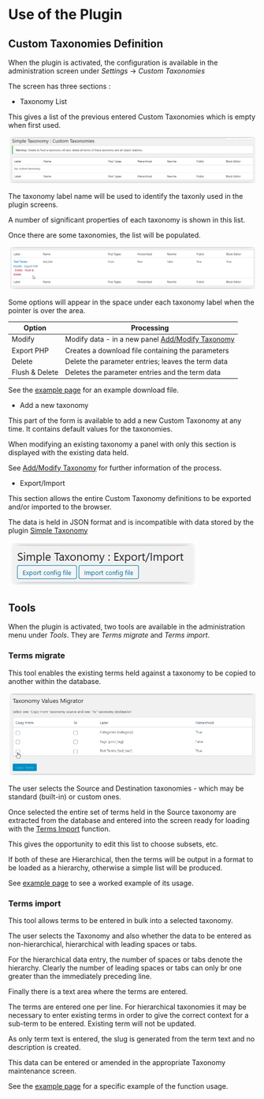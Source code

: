 # Use of the Plugin

## Custom Taxonomies Definition

When the plugin is activated, the configuration is available in the administration screen under *Settings* -> *Custom Taxonomies*

The screen has three sections :
* Taxonomy List

This gives a list of the previous entered Custom Taxonomies which is empty when first used.

![Empty Taxonomy List](../images/CustTaxEmpty.png)

The taxonomy label name will be used to identify the taxonly used in the plugin screens.

A number of significant properties of each taxonomy is shown in this list.

Once there are some taxonomies, the list will be populated.

![Taxonomy Listing](../images/AddTaxList.png)

Some options will appear in the space under each taxonomy label when the pointer is over the area.


| Option | Processing |
| ---------------- | ----------------------------------------- |
|Modify          | Modify data - in a new panel [Add/Modify Taxonomy](./addmod.md)
|Export PHP      | Creates a download file containing the parameters |
|Delete          | Delete the parameter entries; leaves the term data |
|Flush & Delete  | Deletes the parameter entries and the term data |

See the [example page](./example.md) for an example download file.

* Add a new taxonomy

This part of the form is available to add a new Custom Taxonomy at any time. It contains default values for the taxonomies.

When modifying an existing taxonomy a panel with only this section is displayed with the existing data held.

See [Add/Modify Taxonomy](./addmod.md) for further information of the process.

* Export/Import

This section allows the entire Custom Taxonomy definitions to be exported and/or imported to the browser.

The data is held in JSON format and is incompatible with data stored by the plugin [Simple Taxonomy](https://github.com/herewithme/simple-taxonomy/)

![Export/Import](../images/ExportImport.png)

## Tools

When the plugin is activated, two tools are available in the administration menu under *Tools*. They are *Terms migrate* and *Terms import*.

### Terms migrate

This tool enables the existing terms held against a taxonomy to be copied to another within the database.

![Terms migrate screen](../images/MigScreen1.png)

The user selects the Source and Destination taxonomies - which may be standard (built-in) or custom ones.

Once selected the entire set of terms held in the Source taxonomy are extracted from the database and entered into the screen ready for loading with the [Terms Import](./TermsImp.md) function.

This gives the opportunity to edit this list to choose subsets, etc.

If both of these are Hierarchical, then the terms will be output in a format to be loaded as a hierarchy, otherwise a simple list will be produced.

See [example page](./example.md) to see a worked example of its usage.


### Terms import

This tool allows terms to be entered in bulk into a selected taxonomy.

The user selects the Taxonomy and also whether the data to be entered as non-hierarchical, hierarchical with leading spaces or tabs.  

For the hierarchical data entry, the number of spaces or tabs denote the hierarchy. Clearly the number of leading spaces or tabs can only br one greater than the immediately preceding line. 

Finally there is a text area where the terms are entered.

The terms are entered one per line. For hierarchical taxonomies it may be necessary to  enter existing terms in order to give the correct context for a sub-term to be entered. Existing term will not be updated.

As only term text is entered, the slug is generated from the term text and no description is created.

This data can be entered or amended in the appropriate Taxonomy maintenance screen. 

See the [example page](./example.md) for a specific example of the function usage.
